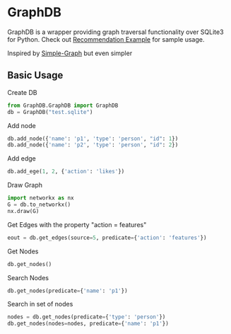 # GraphDB

GraphDB is a wrapper providing graph traversal functionality over SQLite3 for Python.
Check out [Recommendation Example](Recommendation.ipynb) for sample usage.

Inspired by [Simple-Graph](https://github.com/dpapathanasiou/simple-graph) but even simpler
## Basic Usage

Create DB

```python
from GraphDB.GraphDB import GraphDB
db = GraphDB("test.sqlite")
```

Add node

```Python
db.add_node({'name': 'p1', 'type': 'person', "id": 1})
db.add_node({'name': 'p2', 'type': 'person', "id": 2})
```

Add edge

```python
db.add_ege(1, 2, {'action': 'likes'})
```

Draw Graph

```python
import networkx as nx
G = db.to_networkx()
nx.draw(G)
```

Get Edges with the property "action = features"

```python
eout = db.get_edges(source=5, predicate={'action': 'features'})
```

Get Nodes

```python
db.get_nodes()
```

Search Nodes

```python
db.get_nodes(predicate={'name': 'p1'})
```
Search in set of nodes

```python
nodes = db.get_nodes(predicate={'type': 'person'})
db.get_nodes(nodes=nodes, predicate={'name': 'p1'})
```
